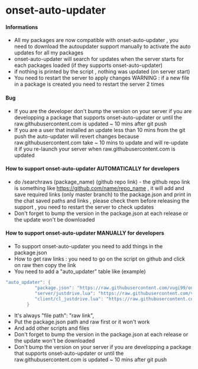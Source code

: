 # onset-auto-updater

#### Informations
* All my packages are now compatible with onset-auto-updater , you need to download the autoupdater support manually to activate the auto updates for all my packages
* onset-auto-updater will search for updates when the server starts for each packages loaded (if they supports onset-auto-updater)
* if nothing is printed by the script , nothing was updated (on server start)
* You need to restart the server to apply changes WARNING : if a new file in a package is created you need to restart the server 2 times

#### Bug
* If you are the developer don't bump the version on your server if you are developping a package that supports onset-auto-updater or until the raw.githubusercontent.com is updated ~ 10 mins after git push
* If you are a user that installed an update less than 10 mins from the git push the auto-updater will revert changes because raw.githubusercontent.com take ~ 10 mins to update and will re-update it if you re-launch your server when raw.githubusercontent.com is updated

#### How to support onset-auto-updater AUTOMATICALLY for developers
* do /searchraws (package_name) (github repo link) - the github repo link is something like https://github.com/name/repo_name , it will add and save required links (only master branch) to the package.json and print in the chat saved paths and links , please check them before releasing the support , you need to restart the server to check updates
* Don't forget to bump the version in the package.json at each release or the update won't be downloaded

#### How to support onset-auto-updater MANUALLY for developers
* To support onset-auto-updater you need to add things in the package.json
* How to get raw links : you need to go on the script on github and click on raw then copy the link
* You need to add a "auto_updater" table like (example)
```lua
"auto_updater": {
           "package.json": "https://raw.githubusercontent.com/vugi99/onset-justdrive/master/package.json",
           "server/justdrive.lua": "https://raw.githubusercontent.com/vugi99/onset-justdrive/master/server/justdrive.lua",
           "client/cl_justdrive.lua": "https://raw.githubusercontent.com/vugi99/onset-justdrive/master/client/cl_justdrive.lua"
        }
```
* It's always "file path": "raw link",
* Put the package.json path and raw first or it won't work 
* And add other scripts and files 
* Don't forget to bump the version in the package.json at each release or the update won't be downloaded
* Don't bump the version on your server if you are developping a package that supports onset-auto-updater or until the raw.githubusercontent.com is updated ~ 10 mins after git push